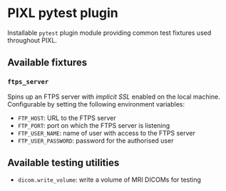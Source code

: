 # PIXL pytest plugin

Installable `pytest` plugin module providing common test fixtures used throughout PIXL.

## Available fixtures

### `ftps_server`

Spins up an FTPS server with _implicit SSL_ enabled on the local machine. Configurable by setting
the following environment variables:

- `FTP_HOST`: URL to the FTPS server
- `FTP_PORT`: port on which the FTPS server is listening
- `FTP_USER_NAME`: name of user with access to the FTPS server
- `FTP_USER_PASSWORD`: password for the authorised user

## Available testing utilities

- `dicom.write_volume`: write a volume of MRI DICOMs for testing